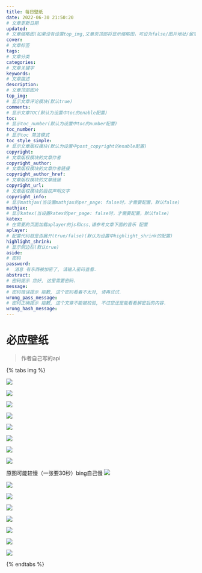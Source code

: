 ```yaml
---
title: 每日壁纸
date: 2022-06-30 21:50:20
# 文章更新日期
updated: 
# 文章缩略图(如果没有设置top_img,文章页顶部将显示缩略图，可设为false/图片地址/留空)
cover:
# 文章标签
tags:
# 文章分类
categories: 
# 文章关键字
keywords: 
# 文章描述
description: 
# 文章顶部图片
top_img: 
# 显示文章评论模块(默认true)
comments: 
# 显示文章TOC(默认为设置中toc的enable配置)
toc: 
# 显示toc_number(默认为设置中toc的number配置)
toc_number: 
# 显示toc 简洁模式
toc_style_simple: 
# 显示文章版权模块(默认为设置中post_copyright的enable配置)
copyright: 
# 文章版权模块的文章作者
copyright_author: 
# 文章版权模块的文章作者链接
copyright_author_href:
# 文章版权模块的文章链接
copyright_url:
# 文章版权模块的版权声明文字
copyright_info:
# 显示mathjax(当设置mathjax的per_page: false时，才需要配置，默认false)
mathjax:
# 显示katex(当设置katex的per_page: false时，才需要配置，默认false)
katex:
# 在需要的页面加载aplayer的js和css,请参考文章下面的音乐 配置
aplayer:
# 配置代码框是否展开(true/false)(默认为设置中highlight_shrink的配置)
highlight_shrink:
# 显示侧边栏(默认true)
aside:
# 密码
password:
#  消息 有东西被加密了, 请输入密码查看.
abstract:
# 密码提示 您好, 这里需要密码.
message:
# 密码错误提示 抱歉, 这个密码看着不太对, 请再试试.
wrong_pass_message:
# 密码正确提示 抱歉, 这个文章不能被校验, 不过您还是能看看解密后的内容.
wrong_hash_message:
---
```

# 必应壁纸

> 作者自己写的api

{% tabs img %}

<!-- tab 1080P -->
![](https://api.cxl2020mc.top?api=bing)

![](https://api.cxl2020mc.top?api=bing&idx=1)

![](https://api.cxl2020mc.top?api=bing&idx=2)

![](https://api.cxl2020mc.top?api=bing&idx=3)

![](https://api.cxl2020mc.top?api=bing&idx=4)

![](https://api.cxl2020mc.top?api=bing&idx=5)

![](https://api.cxl2020mc.top?api=bing&idx=6)

![](https://api.cxl2020mc.top?api=bing&idx=7)
<!-- endtab -->

<!-- tab 原图 -->
原图可能较慢（一张要30秒）bing自己慢
![](https://api.cxl2020mc.top?api=bing&uhd=1)

![](https://api.cxl2020mc.top?api=bing&idx=1&uhd=1)

![](https://api.cxl2020mc.top?api=bing&idx=2&uhd=1)

![](https://api.cxl2020mc.top?api=bing&idx=3&uhd=1)

![](https://api.cxl2020mc.top?api=bing&idx=4&uhd=1)

![](https://api.cxl2020mc.top?api=bing&idx=5&uhd=1)

![](https://api.cxl2020mc.top?api=bing&idx=6&uhd=1)

![](https://api.cxl2020mc.top?api=bing&idx=7&uhd=1)
<!-- endtab -->

{% endtabs %}
